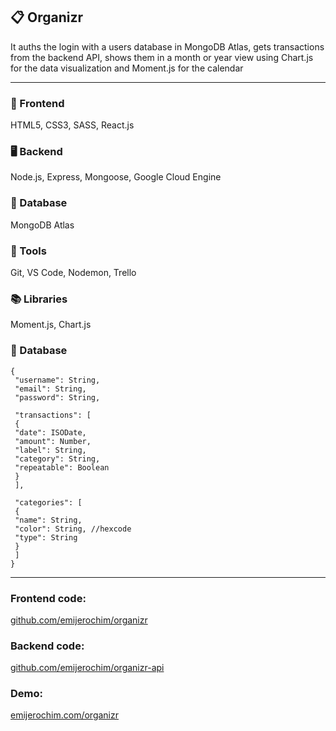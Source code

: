 ## 📋 Organizr

It auths the login with a users database in MongoDB Atlas, gets transactions from the backend API, shows them in a month or year view using Chart.js for the data visualization and Moment.js for the calendar

_________________________

### 📱 Frontend
HTML5, CSS3, SASS, React.js

### 🖥️ Backend
Node.js, Express, Mongoose, Google Cloud Engine

### 💾 Database
MongoDB Atlas

### 🧰 Tools
Git, VS Code, Nodemon, Trello

### 📚 Libraries
Moment.js, Chart.js

### 📂 Database
```
{
 "username": String,
 "email": String,
 "password": String,

 "transactions": [
 {
 "date": ISODate,
 "amount": Number,
 "label": String,
 "category": String,
 "repeatable": Boolean
 }
 ],

 "categories": [
 {
 "name": String,
 "color": String, //hexcode
 "type": String
 }
 ]
}
```
________________

### Frontend code:
[github.com/emijerochim/organizr](http://github.com/emijerochim/organizr)

### Backend code:
[github.com/emijerochim/organizr-api](http://github.com/emijerochim/organizr-api)

### Demo:
[emijerochim.com/organizr](http://github.com/emijerochim/organizr-api)

